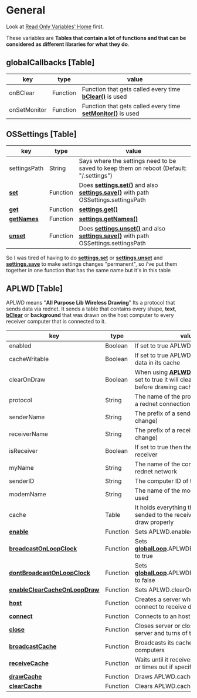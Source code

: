 # General

Look at [Read Only Variables' Home](index.md#general) first.

These variables are **Tables that contain a lot of functions and that can be considered as different libraries for what they do**.

## globalCallbacks [Table]

| key                         | type     | value                                                                                                          |
| --------------------------- | -------- | -------------------------------------------------------------------------------------------------------------- |
| onBClear                    | Function | Function that gets called every time [**bClear()**](../functions/drawing.md#bclear) is used                    |
| onSetMonitor                | Function | Function that gets called every time [**setMonitor()**](../functions/monitor_management.md#setmonitor) is used |

## OSSettings [Table]

| key                                                           | type     | value                                                                                                                                                                                             |
| ------------------------------------------------------------- | -------- | ------------------------------------------------------------------------------------------------------------------------------------------------------------------------------------------------- |
| settingsPath                                                  | String   | Says where the settings need to be saved to keep them on reboot (Default: "/.settings")                                                                                                           |
| [**set**](../functions/OSSettings.md#ossettingsset)           | Function | Does [**settings.set()**](http://www.computercraft.info/wiki/Settings.set) and also [**settings.save()**](http://www.computercraft.info/wiki/Settings.save) with path OSSettings.settingsPath     |
| [**get**](../functions/OSSettings.md#ossettingsget)           | Function | [**settings.get()**](http://www.computercraft.info/wiki/Settings.get)                                                                                                                             |
| [**getNames**](../functions/OSSettings.md#ossettingsgetnames) | Function | [**settings.getNames()**](http://www.computercraft.info/wiki/Settings.getNames)                                                                                                                   |
| [**unset**](../functions/OSSettings.md#ossettingsunset)       | Function | Does [**settings.unset()**](http://www.computercraft.info/wiki/Settings.unset) and also [**settings.save()**](http://www.computercraft.info/wiki/Settings.save) with path OSSettings.settingsPath |

So I was tired of having to do [**settings.set**](http://www.computercraft.info/wiki/Settings.set) or [**settings.unset**](http://www.computercraft.info/wiki/Settings.unset) and [**settings.save**](http://www.computercraft.info/wiki/Settings.save) to make settings changes "permanent", so i've put them together in one function that has the same name but it's in this table

## APLWD [Table]

APLWD means "**All Purpose Lib Wireless Drawing**" Its a protocol that sends data via rednet.
It sends a table that contains every shape, **text**, [**bClear**](../functions/drawing.md#bclear) or **background** that was drawn on the host computer to every receiver computer that is connected to it.

| key                                                                                     | type     | value                                                                                                                            |
| --------------------------------------------------------------------------------------- | -------- | -------------------------------------------------------------------------------------------------------------------------------- |
| enabled                                                                                 | Boolean  | If set to true APLWD gets enabled                                                                                                |
| cacheWritable                                                                           | Boolean  | If set to true APLWD will start to store data in its cache                                                                       |
| clearOnDraw                                                                             | Boolean  | When using [**APLWD.drawCache()**](../functions/APLWD.md#aplwddrawcache) if set to true it will clear the screen before drawing cache |
| protocol                                                                                | String   | The name of the protocol used to host a rednet connection (Do not change)                                                        |
| senderName                                                                              | String   | The prefix of a sender (Do not change)                                                                                           |
| receiverName                                                                            | String   | The prefix of a receiver (Do not change)                                                                                         |
| isReceiver                                                                              | Boolean  | If set to true then the computer is a receiver                                                                                   |
| myName                                                                                  | String   | The name of the computer in the rednet network                                                                                   |
| senderID                                                                                | String   | The computer ID of the sender                                                                                                    |
| modemName                                                                               | String   | The name of the modem that is being used                                                                                         |
| cache                                                                                   | Table    | It holds everything that should be sended to the receivers to make them draw properly                                            |
| [**enable**](../functions/APLWD.md#aplwdenable)                                         | Function | Sets APLWD.enabled                                                                                                               |
| [**broadcastOnLoopClock**](../functions/APLWD.md#aplwdbroadcastonloopclock)             | Function | Sets [**globalLoop**](../read_only_variables/loop.md#globalloop-table).APLWDBroadcastOnClock to true                             |
| [**dontBroadcastOnLoopClock**](../functions/APLWD.md#aplwddontbroadcastonloopclock)     | Function | Sets [**globalLoop**](../read_only_variables/loop.md#globalloop-table).APLWDBroadcastOnClock to false                            |
| [**enableClearCacheOnLoopDraw**](../functions/APLWD.md#aplwdenableclearcacheonloopdraw) | Function | Sets APLWD.clearOnDraw                                                                                                           |
| [**host**](../functions/APLWD.md#aplwdhost)                                             | Function | Creates a server where receivers can connect to receive data                                                                     |
| [**connect**](../functions/APLWD.md#aplwdconnect)                                       | Function | Connects to an host to receive data                                                                                              |
| [**close**](../functions/APLWD.md#aplwdclose)                                           | Function | Closes server or closes connection to server and turns of the modem                                                              |
| [**broadcastCache**](../functions/APLWD.md#aplwdbroadcastcache)                         | Function | Broadcasts its cache to all connected computers                                                                                  |
| [**receiveCache**](../functions/APLWD.md#aplwdreceivecache)                             | Function | Waits until it receives data from host or times out if specified                                                                 |
| [**drawCache**](../functions/APLWD.md#aplwddrawcache)                                   | Function | Draws APLWD.cache                                                                                                                |
| [**clearCache**](../functions/APLWD.md#aplwdclearcache)                                 | Function | Clears APLWD.cache                                                                                                               |
